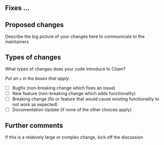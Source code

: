 ## Fixes ...

## Proposed changes
Describe the big picture of your changes here to communicate to the maintainers

## Types of changes
What types of changes does your code introduce to Citam?

_Put an `x` in the boxes that apply_
- [ ] Bugfix (non-breaking change which fixes an issue)
- [ ] New feature (non-breaking change which adds functionality)
- [ ] Breaking change (fix or feature that would cause existing functionality to not work as expected)
- [ ] Documentation Update (if none of the other choices apply)

## Further comments
If this is a relatively large or complex change, kick off the discussion
